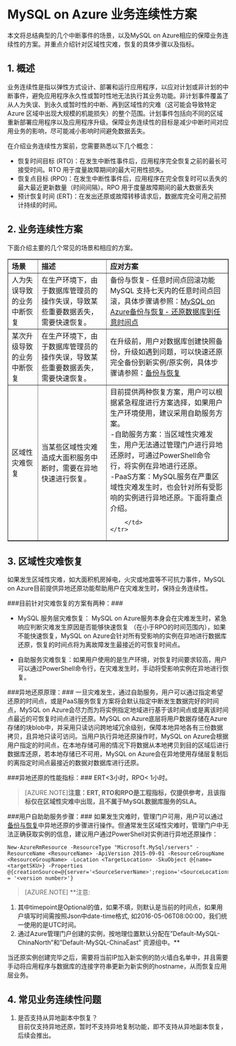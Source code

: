 <properties linkid="" urlDisplayName="" pageTitle="MySQL服务问题 - Azure 微软云" metaKeywords="Azure 云,技术文档,文档与资源,MySQL,数据库,区域性灾难,业务连续性方案,常见问题,Azure MySQL, MySQL PaaS,Azure MySQL PaaS, Azure MySQL Service, Azure RDS,FAQ" description="针对用户在使用MySQL 数据库 on Azure中遇到的一些常见技术问题,提供快速解答。如果您仍存有疑问,欢迎联系技术支持。" metaCanonical="" services="MySQL" documentationCenter="Services" title="" authors="v-chuw" solutions="" manager="RongYu" editor="" />

<tags ms.service="mysql" ms.date="05/28/2016" wacn.date="05/28/2016"/>

# MySQL on Azure 业务连续性方案

本文将总结典型的几个中断事件的场景，以及MySQL on Azure相应的保障业务连续性的方案。并重点介绍针对区域性灾难，恢复的具体步骤以及指标。

## 1. 概述 ##
业务连续性是指以弹性方式设计、部署和运行应用程序，以应对计划或非计划的中断事件，避免应用程序永久性或暂时性地无法执行其业务功能。非计划事件覆盖了从人为失误、到永久或暂时性的中断、再到区域性的灾难（这可能会导致特定 Azure 区域中出现大规模的机能损失）的整个范围。计划事件包括向不同的区域重新部署应用程序以及应用程序升级。保障业务连续性的目标是减少中断时间对应用业务的影响，尽可能减小影响时间避免数据丢失。

在介绍业务连续性方案前，您需要熟悉以下几个概念：

* 恢复时间目标 (RTO)：在发生中断性事件后，应用程序完全恢复之前的最长可接受时间。RTO 用于度量故障期间的最大可用性损失。
* 恢复点目标 (RPO)：在发生中断性事件后，应用程序在完全恢复时可以丢失的最大最近更新数量（时间间隔）。RPO 用于度量故障期间的最大数据丢失
* 预计恢复时间 (ERT)：在发出还原或故障转移请求后，数据库完全可用之前预计持续的时间。

## 2. 业务连续性方案 ##
下面介绍主要的几个常见的场景和相应的方案。

<table width="100%" border="1" cellspacing="0" cellpadding="0">
	<tr>
		<td>
			<b>场景</b>
		</td>
		<td>
			<b>描述</b>
		</td>
		<td>
			<b>应对方案</b>
		</td>
	</tr>
	<tr>
		<td>
			人为失误导致的业务中断恢复
		</td>
		<td>
			在生产环境下，由于数据库管理员的操作失误，导致某些重要数据丢失，需要快速恢复。
		</td>
		<td>
			备份与恢复- 任意时间点回滚功能
			MySQL 支持七天内的任意时间点回滚，具体步骤请参照：<a href="https://www.azure.cn/documentation/articles/mysql-database-point-in-time-restore" target="_blank">MySQL on Azure备份与恢复- 还原数据库到任意时间点</a>
		</td>
	</tr>
	<tr>
		<td>
			某次升级导致的业务中断恢复
		</td>
		<td>
			在生产环境下，由于数据库管理员的操作失误，导致某些重要数据丢失，需要快速恢复。
		</td>
		<td>
			在升级前，用户对数据库创建快照备份，升级如遇到问题，可以快速还原完全备份到新实例/原实例，具体步骤请参照：<a href="https://www.azure.cn/documentation/articles/mysql-database-point-in-time-restore" target="_blank">备份与恢复</a>
		</td>
	</tr>
	<tr>
		<td>
			区域性灾难恢复
		</td>
		<td>
			当某些区域性灾难造成大面积服务中断时，需要在异地快速进行恢复。
		</td>
		<td>
			目前提供两种恢复方案，用户可以根据紧急程度进行方案选择，如果用户生产环境使用，建议采用自助服务方案。<br>
			-自助服务方案：当区域性灾难发生，用户无法通过管理门户进行异地还原时，可通过PowerShell命令行，将实例在异地进行还原。<br>
			-PaaS方案：MySQL服务在严重区域性灾难发生时，也会针对所有受影响的实例进行异地还原。下面将重点介绍。

		</td>
	</tr>
</table>

## 3. 区域性灾难恢复 ##

如果发生区域性灾难，如大面积机房掉电，火灾或地震等不可抗力事件，MySQL on Azure目前提供异地还原功能帮助用户在灾难发生时，保持业务连续性。

###目前针对灾难恢复的方案有两种：###
 
* MySQL 服务层灾难恢复： MySQL on Azure服务本身会在灾难发生时，紧急响应判断灾难发生原因是否能够快速恢复 （在小于RPO的时间范围内），如果不能快速恢复，MySQL on Azure会针对所有受影响的实例在异地进行数据库还原，恢复的时间点将为离故障发生最接近的可恢复时间点。

* 自助服务灾难恢复：如果用户使用的是生产环境，对恢复时间要求较高，用户可以通过PowerShell命令行，在灾难发生时，手动将受影响实例在异地进行恢复。 


###异地还原原理：###
一旦灾难发生，通过自助服务，用户可以通过指定希望还原的时间点，或是PaaS服务恢复方案将会默认指定中断发生数据完好的时间点，MySQL on Azure会尽力而为将实例指定地域进行基于该时间点或是离该时间点最近的可恢复时间点进行还原。MySQL on Azure底层将用户数据存储在Azure存储的块blob中，并采用只读访问跨地域冗余级别，保障本地异地各有三份数据拷贝，且异地只读可访问。当用户执行异地还原操作时，MySQL on Azure会根据用户指定的时间点，在本地存储可用的情况下将数据从本地拷贝到目的区域后进行数据库还原，若本地存储已不可用，MySQL on Azure会在异地使用存储层复制后的离指定时间点最接近的数据对数据库进行还原。

###异地还原的性能指标：###
ERT<3小时，RPO< 1小时。<br>
>[AZURE.NOTE]**注意：ERT, RTO和RPO是工程指标，仅提供参考，且该指标仅在区域性灾难中出现，且不属于MySQL数据库服务的SLA。**

###用户自助助服务步骤：###
如果发生灾难时，管理门户可用，用户可以通过[备份与恢复](/documentation/articles/mysql-database-point-in-time-restore)中异地还原的步骤进行操作。但通常发生区域性灾难时，管理门户中无法正确获取实例的信息，建议用户通过PowerShell对实例进行异地还原操作：

```
New-AzureRmResource -ResourceType "Microsoft.MySql/servers" -ResourceName <ResourceName> -ApiVersion 2015-09-01 -ResourceGroupName <ResourceGroupName> -Location <TargetLocation> -SkuObject @{name=<targetSKU>} -Properties @{creationSource=@{server='<SourceServerName>';region='<SourceLocation>';timepoint='<TimeTag>'};version = '<version number>'}
```

>[AZURE.NOTE] **注意:<br>
1. 其中timepoint是Optional的值，如果不填，则默认是当前的时间点，如果用户填写时间需按照Json中date-time格式, 如2016-05-06T08:00:00，我们统一使用的是UTC时间。<br>
2. 通过Azure管理门户创建的实例，按地理位置默认分配在”Default-MySQL-ChinaNorth”和”Default-MySQL-ChinaEast” 资源组中。**

当还原实例创建完毕之后，需要将当前IP加入新实例的防火墙白名单中，并且需要手动将应用程序与数据库的连接字符串更新为新实例的hostname，从而恢复应用层业务。

## 4. 常见业务连续性问题 ##
1. 是否支持从异地副本中恢复？<br>
目前仅支持异地还原，暂时不支持异地复制功能，即不支持从异地副本恢复，后续会推出。